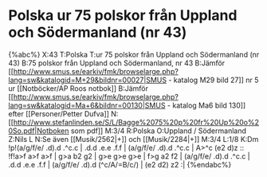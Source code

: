 # Polska  ur 75 polskor från Uppland och Södermanland (nr 43)

{%abc%}
X:43
T:Polska 
T:ur 75 polskor från Uppland och Södermanland (nr 43)
B:75 polskor från Uppland och Södermanland, nr 43
B:Jämför [[http://www.smus.se/earkiv/fmk/browselarge.php?lang=sw&katalogid=M+29&bildnr=00027|SMUS - katalog M29 bild 27]] nr 5 ur [[Notböcker/AP Roos notbok]]
B:Jämför [[http://www.smus.se/earkiv/fmk/browselarge.php?lang=sw&katalogid=Ma+6&bildnr=00130|SMUS - katalog Ma6 bild 130]] efter [[Personer/Petter Dufva]]
N:[[http://www.stefanlinden.se/S/L/Bagge%2075%20p%20fr%20Up%20o%20So.pdf|Notboken som pdf]]
M:3/4
R:Polska
O:Uppland / Södermanland
Z:Nils L
N:Se även [[Musik/2562|+]] och [[Musik/2284|+]]
M:3/4
L:1/8
K:Dm
!p!(a/g/f/e/ .d).d .^c.c | .d.d .e.e .f.f | (a/g/f/e/ .d).d .^c.c | A>^c (e2 d)z ::
!f!a>f a>f a>f | g>a b2 g2 | g>e g>e g>e | f>g a2 f2 |
(a/g/f/e/ .d).d .^c.c | .d.d .e.e .f.f | (a/g/f/e/ .d).d (^c/A/=B/c/) | (e2 d2) z2 :|
{%endabc%}
